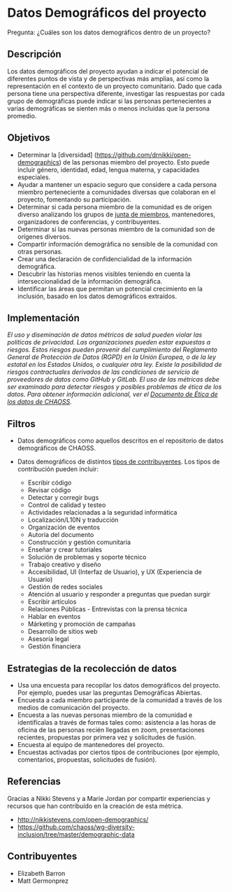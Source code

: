 # Datos Demográficos del proyecto

Pregunta: ¿Cuáles son los datos demográficos dentro de un proyecto?

## Descripción 
Los datos demográficos del proyecto ayudan a indicar el potencial de diferentes puntos de vista y de perspectivas más amplias, así como la representación en el contexto de un proyecto comunitario. Dado que cada persona tiene una perspectiva diferente, investigar las respuestas por cada grupo de demográficas puede indicar si las personas pertenecientes a varias demográficas se sienten más o menos incluidas que la persona promedio.

## Objetivos 
- Determinar la [diversidad] (https://github.com/drnikki/open-demographics) de las personas miembro del proyecto. Esto puede incluir género, identidad, edad, lengua materna, y capacidades especiales. 
- Ayudar a mantener un espacio seguro que considere a cada persona miembro perteneciente a comunidades diversas que colaboran en el proyecto, fomentando su participación.
- Determinar si cada persona miembro de la comunidad es de origen diverso analizando los grupos de [junta de miembros](https://github.com/chaoss/wg-diversity-inclusion/blob/main/focus-areas/governance/board-council-diversity.md), mantenedores, organizadores de conferencias, y contribuyentes.
- Determinar si las nuevas personas miembro de la comunidad son de orígenes diversos. 
- Compartir información demográfica no sensible de la comunidad con otras personas.
- Crear una declaración de confidencialidad de la información demográfica. 
- Descubrir las historias menos visibles teniendo en cuenta la interseccionalidad de la información demográfica.
- Identificar las áreas que permitan un potencial crecimiento en la inclusión, basado en los datos demográficos extraídos. 

## Implementación 
_El uso y diseminación de datos métricos de salud pueden violar las políticas de privacidad. Las organizaciones pueden estar expuestas a riesgos. Estos riesgos pueden provenir del cumplimiento del Reglamento General de Protección de Datos (RGPD) en la Unión Europea, o de la ley estatal en los Estados Unidos, o cualquier otra ley. Existe la posibilidad de riesgos contractuales derivados de las condiciones de servicio de proveedores de datos como GitHub y GitLab. El uso de las métricas debe ser examinado para detectar riesgos y posibles problemas de ética de los datos. Para obtener información adicional, ver el [Documento de Ética de los datos de CHAOSS]()._

## Filtros 
  - Datos demográficos como aquellos descritos en el repositorio de datos demográficos de CHAOSS. 

  - Datos demográficos de distintos [tipos de contribuyentes](https://chaoss.community/metric-types-of-contributions/). Los tipos de contribución pueden incluir:
    - Escribir código
    - Revisar código 
    - Detectar y corregir bugs 
    - Control de calidad y testeo
    - Actividades relacionadas a la seguridad informática
    - Localización/L10N y traducción
    - Organización de eventos
    - Autoría del documento
    - Construcción y gestión comunitaria
    - Enseñar y crear tutoriales
    - Solución de problemas y soporte técnico
    - Trabajo creativo y diseño
    - Accesibilidad, UI (Interfaz de Usuario), y UX (Experiencia de Usuario)
    - Gestión de redes sociales 
    - Atención al usuario y responder a preguntas que puedan surgir
    - Escribir artículos 
    - Relaciones Públicas - Entrevistas con la prensa técnica 
    - Hablar en eventos
    - Márketing y promoción de campañas 
    - Desarrollo de sitios web
    - Asesoría legal
    - Gestión financiera

## Estrategias de la recolección de datos 
- Usa una encuesta para recopilar los datos demográficos del proyecto. Por ejemplo, puedes usar las preguntas Demográficas Abiertas. 
- Encuesta a cada miembro participante de la comunidad a través de los medios de comunicación del proyecto.
- Encuesta a las nuevas personas miembro de la comunidad e identifícalas a través de formas tales como: asistencia a las horas de oficina de las personas recién llegadas en zoom, presentaciones recientes, propuestas por primera vez y solicitudes de fusión.
- Encuesta al equipo de mantenedores del proyecto. 
- Encuestas activadas por ciertos tipos de contribuciones (por ejemplo, comentarios, propuestas, solicitudes de fusión). 

## Referencias 
 Gracias a Nikki Stevens y a Marie Jordan por compartir experiencias y recursos que han contribuído en la creación de esta métrica.
 
- http://nikkistevens.com/open-demographics/
- https://github.com/chaoss/wg-diversity-inclusion/tree/master/demographic-data

## Contribuyentes 
- Elizabeth Barron
- Matt Germonprez 
